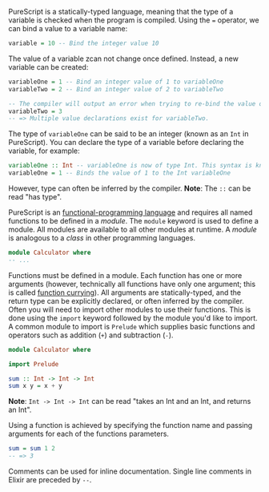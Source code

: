 PureScript is a statically-typed language, meaning that the type of a variable is checked when the program is compiled. Using the `=` operator, we can bind a value to a variable name:

```purescript
variable = 10 -- Bind the integer value 10
```

The value of a variable zcan not change once defined. Instead, a new variable can be created:

```purescript
variableOne = 1 -- Bind an integer value of 1 to variableOne
variableTwo = 2 -- Bind an integer value of 2 to variableTwo

-- The compiler will output an error when trying to re-bind the value of a variable:
variableTwo = 3
-- => Multiple value declarations exist for variableTwo.
```

The type of `variableOne` can be said to be an integer (known as an `Int` in PureScript). You can declare the type of a variable before declaring the variable, for example:

```purescript
variableOne :: Int -- variableOne is now of type Int. This syntax is known as the type signature declaration.
variableOne = 1 -- Binds the value of 1 to the Int variableOne
```

However, type can often be inferred by the compiler. **Note**: The `::` can be read "has type".

PureScript is an [functional-programming language][functional-programming] and requires all named functions to be defined in a _module_. The `module` keyword is used to define a module. All modules are available to all other modules at runtime. A _module_ is analogous to a _class_ in other programming languages.

```purescript
module Calculator where
-- ...
```

Functions must be defined in a module. Each function has one or more arguments (however, technically all functions have only one argument; this is called [function currying][function-currying]). All arguments are statically-typed, and the return type can be explicitly declared, or often inferred by the compiler. Often you will need to import other modules to use their functions. This is done using the `import` keyword followed by the module you'd like to import. A common module to import is `Prelude` which supplies basic functions and operators such as addition (`+`) and subtraction (`-`).

```purescript
module Calculator where

import Prelude

sum :: Int -> Int -> Int
sum x y = x + y
```

**Note**: `Int -> Int -> Int` can be read "takes an Int and an Int, and returns an Int".

Using a function is achieved by specifying the function name and passing arguments for each of the functions parameters.

```purescript
sum = sum 1 2
-- => 3
```

Comments can be used for inline documentation. Single line comments in Elixir are preceded by `--`.

[functional-programming]: https://en.wikipedia.org/wiki/Functional_programming
[function-currying]: https://www.youtube.com/watch?v=rcNts6CynO8
